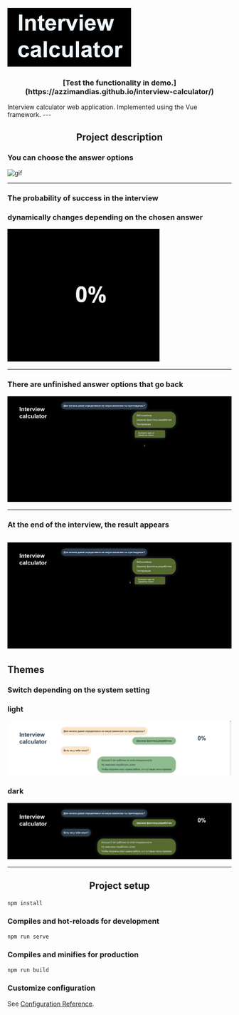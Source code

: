 ![img](./src/assets/name.png)
<h3 align="center"> [Test the functionality in demo.](https://azzimandias.github.io/interview-calculator/) </h3>
Interview calculator web application. Implemented using the Vue framework.
---
<h2 align="center"> Project description </h2>

### You can choose the answer options
![gif](./src/assets/gifs/choiсe.gif)

---
### The probability of success in the interview 
### dynamically changes depending on the chosen answer
![gif](./src/assets/gifs/percents.gif)

---
### There are unfinished answer options that go back
![gif](./src/assets/gifs/tester.gif) 

---
### At the end of the interview, the result appears
![gif](./src/assets/gifs/branch.gif) 
---

## Themes

### Switch depending on the system setting

### light
![img](./src/assets/white.png)
### dark
![img](./src/assets/black.png)

---

<h2 align="center"> Project setup </h2>

```
npm install
```

### Compiles and hot-reloads for development
```
npm run serve
```

### Compiles and minifies for production
```
npm run build
```

### Customize configuration
See [Configuration Reference](https://cli.vuejs.org/config/).
